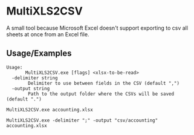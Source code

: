 # MultiXLS2CSV

A small tool because Microsoft Excel doesn't support exporting to csv all sheets at once from
an Excel file.




## Usage/Examples

```
Usage:
       MultiXLS2CSV.exe [flags] <xlsx-to-be-read>
  -delimiter string
        Delimiter to use between fields in the CSV (default ",")
  -output string
        Path to the output folder where the CSVs will be saved (default ".")
```
```
MultiXLS2CSV.exe accounting.xlsx
```

```
MultiXLS2CSV.exe -delimiter ";" -output "csv/accounting" accounting.xlsx
```


